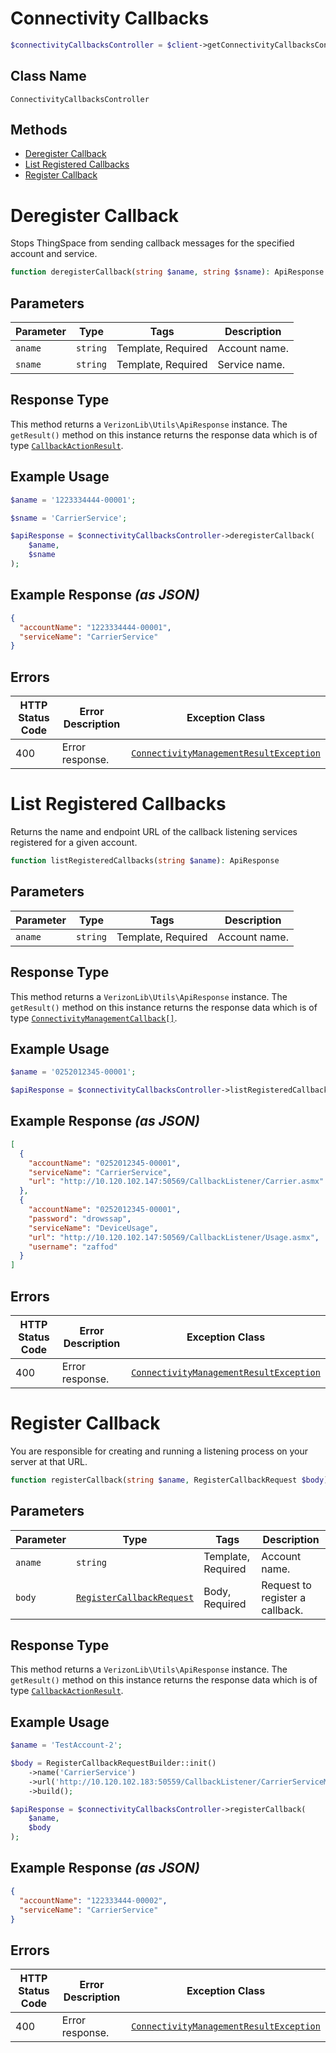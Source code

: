 # Connectivity Callbacks

```php
$connectivityCallbacksController = $client->getConnectivityCallbacksController();
```

## Class Name

`ConnectivityCallbacksController`

## Methods

* [Deregister Callback](../../doc/controllers/connectivity-callbacks.md#deregister-callback)
* [List Registered Callbacks](../../doc/controllers/connectivity-callbacks.md#list-registered-callbacks)
* [Register Callback](../../doc/controllers/connectivity-callbacks.md#register-callback)


# Deregister Callback

Stops ThingSpace from sending callback messages for the specified account and service.

```php
function deregisterCallback(string $aname, string $sname): ApiResponse
```

## Parameters

| Parameter | Type | Tags | Description |
|  --- | --- | --- | --- |
| `aname` | `string` | Template, Required | Account name. |
| `sname` | `string` | Template, Required | Service name. |

## Response Type

This method returns a `VerizonLib\Utils\ApiResponse` instance. The `getResult()` method on this instance returns the response data which is of type [`CallbackActionResult`](../../doc/models/callback-action-result.md).

## Example Usage

```php
$aname = '1223334444-00001';

$sname = 'CarrierService';

$apiResponse = $connectivityCallbacksController->deregisterCallback(
    $aname,
    $sname
);
```

## Example Response *(as JSON)*

```json
{
  "accountName": "1223334444-00001",
  "serviceName": "CarrierService"
}
```

## Errors

| HTTP Status Code | Error Description | Exception Class |
|  --- | --- | --- |
| 400 | Error response. | [`ConnectivityManagementResultException`](../../doc/models/connectivity-management-result-exception.md) |


# List Registered Callbacks

Returns the name and endpoint URL of the callback listening services registered for a given account.

```php
function listRegisteredCallbacks(string $aname): ApiResponse
```

## Parameters

| Parameter | Type | Tags | Description |
|  --- | --- | --- | --- |
| `aname` | `string` | Template, Required | Account name. |

## Response Type

This method returns a `VerizonLib\Utils\ApiResponse` instance. The `getResult()` method on this instance returns the response data which is of type [`ConnectivityManagementCallback[]`](../../doc/models/connectivity-management-callback.md).

## Example Usage

```php
$aname = '0252012345-00001';

$apiResponse = $connectivityCallbacksController->listRegisteredCallbacks($aname);
```

## Example Response *(as JSON)*

```json
[
  {
    "accountName": "0252012345-00001",
    "serviceName": "CarrierService",
    "url": "http://10.120.102.147:50569/CallbackListener/Carrier.asmx"
  },
  {
    "accountName": "0252012345-00001",
    "password": "drowssap",
    "serviceName": "DeviceUsage",
    "url": "http://10.120.102.147:50569/CallbackListener/Usage.asmx",
    "username": "zaffod"
  }
]
```

## Errors

| HTTP Status Code | Error Description | Exception Class |
|  --- | --- | --- |
| 400 | Error response. | [`ConnectivityManagementResultException`](../../doc/models/connectivity-management-result-exception.md) |


# Register Callback

You are responsible for creating and running a listening process on your server at that URL.

```php
function registerCallback(string $aname, RegisterCallbackRequest $body): ApiResponse
```

## Parameters

| Parameter | Type | Tags | Description |
|  --- | --- | --- | --- |
| `aname` | `string` | Template, Required | Account name. |
| `body` | [`RegisterCallbackRequest`](../../doc/models/register-callback-request.md) | Body, Required | Request to register a callback. |

## Response Type

This method returns a `VerizonLib\Utils\ApiResponse` instance. The `getResult()` method on this instance returns the response data which is of type [`CallbackActionResult`](../../doc/models/callback-action-result.md).

## Example Usage

```php
$aname = 'TestAccount-2';

$body = RegisterCallbackRequestBuilder::init()
    ->name('CarrierService')
    ->url('http://10.120.102.183:50559/CallbackListener/CarrierServiceMessages.asmx')
    ->build();

$apiResponse = $connectivityCallbacksController->registerCallback(
    $aname,
    $body
);
```

## Example Response *(as JSON)*

```json
{
  "accountName": "122333444-00002",
  "serviceName": "CarrierService"
}
```

## Errors

| HTTP Status Code | Error Description | Exception Class |
|  --- | --- | --- |
| 400 | Error response. | [`ConnectivityManagementResultException`](../../doc/models/connectivity-management-result-exception.md) |

